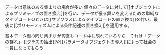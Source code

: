 データは意味のある集まりの場合が多い
個々のデータに対して[[オブジェクトによるプリミティブの置き換え]]を行い、データが振る舞いを変えるための単純なタイプコードのときは[[サブクラスによるタイプコードの置き換え]]を行い、最後に[[ポリモーフィズムによる条件記述の置き換え]]を適用する。

基本データ型の同じ集まりが何度もコード中に現れているなら、それは「データの群れ」
[[クラスの抽出]]や[[パラメータオブジェクトの導入]]によって社会の一員になってもらう